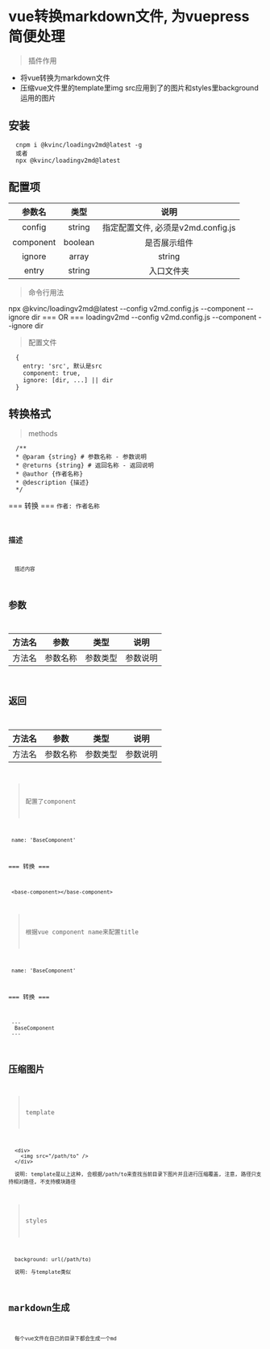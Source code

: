 # vue转换markdown文件, 为vuepress简便处理

> 插件作用
- 将vue转换为markdown文件
- 压缩vue文件里的template里img src应用到了的图片和styles里background运用的图片

## 安装
```
  cnpm i @kvinc/loadingv2md@latest -g
  或者
  npx @kvinc/loadingv2md@latest
```

## 配置项

| 参数名 | 类型 | 说明 |
| :----: | :----:| :----:|
| config | string | 指定配置文件, 必须是v2md.config.js |
|component| boolean| 是否展示组件 |
|ignore| array | string  | 忽略某个文件下的vue转换 |
|entry| string  | 入口文件夹 |

> 命令行用法

npx @kvinc/loadingv2md@latest --config v2md.config.js --component  --ignore dir
=== OR ===
loadingv2md --config v2md.config.js --component  --ignore dir

> 配置文件
```
  {
    entry: 'src', 默认是src
    component: true,
    ignore: [dir, ...] || dir
  }
```

## 转换格式
> methods
```
  /** 
  * @param {string} # 参数名称 - 参数说明
  * @returns {string} # 返回名称 - 返回说明
  * @author {作者名称}
  * @description {描述}
  */
```
=== 转换 ===
<code>作者: 作者名称<code></code>

### 描述
```
  描述内容
```

## 参数
| 方法名 | 参数 | 类型 | 说明 |
| :----: | :----:| :----:| :----:|
| 方法名 | 参数名称 | 参数类型 | 参数说明

## 返回
| 方法名 | 参数 | 类型 | 说明 |
| :----: | :----:| :----:| :----:|
| 方法名 | 参数名称 | 参数类型 | 参数说明

> 配置了component
```
 name: 'BaseComponent'
```
=== 转换 ===
```
 <base-component></base-component>
```

> 根据vue component name来配置title
```
 name: 'BaseComponent'
```
=== 转换 ===
```
 ---
  BaseComponent
 ---
```

## 压缩图片
> template 
```
  <div>
    <img src="/path/to" />
  </div>

  说明: template是以上这种, 会根据/path/to来查找当前目录下图片并且进行压缩覆盖, 注意, 路径只支持相对路径, 不支持模块路径
```

> styles
```
  background: url(/path/to)

  说明: 与template类似
```

## markdown生成
```
  每个vue文件在自己的目录下都会生成一个md
```